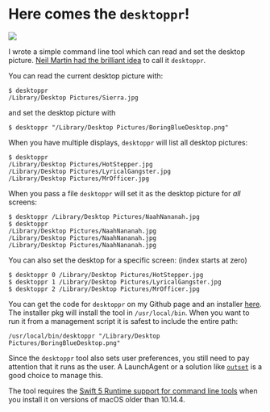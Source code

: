 # Here comes the `desktoppr`!

![](https://img.shields.io/github/v/release/scriptingosx/desktoppr)

I wrote a simple command line tool which can read and set the desktop picture. [Neil Martin had the brilliant idea](https://macadmins.slack.com/archives/C19MR7EM9/p1536586211000100) to call it `desktoppr`.

You can read the current desktop picture with:

```
$ desktoppr
/Library/Desktop Pictures/Sierra.jpg
```

and set the desktop picture with

```
$ desktoppr "/Library/Desktop Pictures/BoringBlueDesktop.png"
```

When you have multiple displays, `desktoppr` will list all desktop pictures:

```
$ desktoppr
/Library/Desktop Pictures/HotStepper.jpg
/Library/Desktop Pictures/LyricalGangster.jpg
/Library/Desktop Pictures/MrOfficer.jpg
```

When you pass a file `desktoppr` will set it as the desktop picture for _all_ screens:

```
$ desktoppr /Library/Desktop Pictures/NaahNananah.jpg
$ desktoppr
/Library/Desktop Pictures/NaahNananah.jpg
/Library/Desktop Pictures/NaahNananah.jpg
/Library/Desktop Pictures/NaahNananah.jpg
```

You can also set the desktop for a specific screen: (index starts at zero)

```
$ desktoppr 0 /Library/Desktop Pictures/HotStepper.jpg
$ desktoppr 1 /Library/Desktop Pictures/LyricalGangster.jpg
$ desktoppr 2 /Library/Desktop Pictures/MrOfficer.jpg
```

You can get the code for `desktoppr` on my Github page and an installer [here](https://github.com/scriptingosx/desktoppr/releases). The installer pkg will install the tool in `/usr/local/bin`. When you want to run it from a management script it is safest to include the entire path:

```
/usr/local/bin/desktoppr "/Library/Desktop Pictures/BoringBlueDesktop.png"
```

Since the `desktoppr` tool also sets user preferences, you still need to pay attention that it runs as the user. A LaunchAgent or a solution like [`outset`](https://github.com/chilcote/outset) is a good choice to manage this.

The tool requires the [Swift 5 Runtime support for command line tools](https://support.apple.com/kb/DL1998) when you install it on versions of macOS older than 10.14.4.
